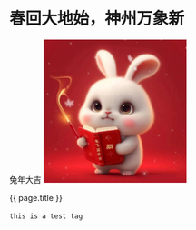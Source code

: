 

# 春回大地始，神州万象新

兔年大吉
<img src="/assets/img/posts/2023-02-08-新年新气象/1.jpeg" width="50%" />

{{ page.title }}

`this is a test tag`

